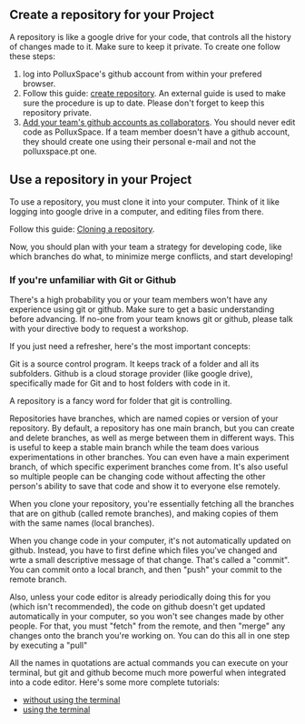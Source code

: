 ## Create a repository for your Project
A repository is like a google drive for your code, that controls all the history of changes made to it. Make sure to keep it private. To create one follow these steps:

1. log into PolluxSpace's github account from within your prefered browser.
2. Follow this guide: [create repository](https://docs.github.com/en/repositories/creating-and-managing-repositories/creating-a-new-repository). An external guide is used to make sure the procedure is up to date. Please don't forget to keep this repository private.
3. [Add your team's github accounts as collaborators](https://docs.github.com/en/account-and-profile/setting-up-and-managing-your-personal-account-on-github/managing-access-to-your-personal-repositories/inviting-collaborators-to-a-personal-repository). You should never edit code as PolluxSpace. If a team member doesn't have a github account, they should create one using their personal e-mail and not the polluxspace.pt one.

## Use a repository in your Project
To use a repository, you must clone it into your computer. Think of it like logging into google drive in a computer, and editing files from there.

Follow this guide: [Cloning a repository](https://docs.github.com/en/repositories/creating-and-managing-repositories/cloning-a-repository).

Now, you should plan with your team a strategy for developing code, like which branches do what, to minimize merge conflicts, and start developing!

### If you're unfamiliar with Git or Github
There's a high probability you or your team members won't have any experience using git or github. Make sure to get a basic understanding before advancing. If no-one from your team knows git or github, please talk with your directive body to request a workshop.

If you just need a refresher, here's the most important concepts:

Git is a source control program. It keeps track of a folder and all its subfolders. Github is a cloud storage provider (like google drive), specifically made for Git and to host folders with code in it.

A repository is a fancy word for folder that git is controlling.

Repositories have branches, which are named copies or version of your repository. By default, a repository has one main branch, but you can create and delete branches, as well as merge between them in different ways. This is useful to keep a stable main branch while the team does various experimentations in other branches. You can even have a main experiment branch, of which specific experiment branches come from. It's also useful so multiple people can be changing code without affecting the other person's ability to save that code and show it to everyone else remotely.

When you clone your repository, you're essentially fetching all the branches that are on github (called remote branches), and making copies of them with the same names (local branches).

When you change code in your computer, it's not automatically updated on github. Instead, you have to first define which files you've changed and wrte a small descriptive message of that change. That's called a "commit". You can commit onto a local branch, and then "push" your commit to the remote branch.

Also, unless your code editor is already periodically doing this for you (which isn't recommended), the code on github doesn't get updated automatically in your computer, so you won't see changes made by other people. For that, you must "fetch" from the remote, and then "merge" any changes onto the branch you're working on. You can do this all in one step by executing a "pull"

All the names in quotations are actual commands you can execute on your terminal, but git and github become much more powerful when integrated into a code editor. Here's some more complete tutorials:
- [without using the terminal](https://www.youtube.com/watch?v=8Dd7KRpKeaE) 
- [using the terminal](https://www.youtube.com/watch?v=HkdAHXoRtos) 
